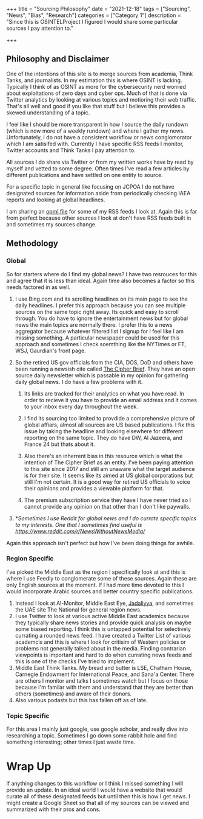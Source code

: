 +++
title = "Sourcing Philosophy"
date = "2021-12-18"
tags = ["Sourcing", "News", "Bias", "Research"]
categories = ["Category 1"]
description = "Since this is OSINTELProject I figured I would share some particular sources I pay attention to."

+++

## Philosophy and Disclaimer

One of the intentions of this site is to merge sources from academia, Think Tanks, and journalists. In my estimation this is where OSINT is lacking. Typically I think of as OSINT as more for the cybersecurity nerd worried about  exploitations of zero days and cyber ops. Much of that is done via Twitter analytics by looking at various topics and motioring their web traffic. That's all well and good if you like that stuff but I believe this provides a skewed understanding of a topic. 

I feel like I should be more transparent in how I source the daily rundown (which is now more of a weekly rundown) and where I gather my news. Unfortunately, I do not have a consistent workflow or news conglomorator which I am satisifed with. Currently I have specific RSS feeds I monitor, Twitter accounts and Think Tanks I pay attention to. 

All sources I do share via Twitter or from my written works have by read by myself and vetted to some degree. Often times I've read a few articles by different publications and have settled on one entity to source. 

For a specific topic in general like focusing on JCPOA I do not have designated sources for information aside from periodically checking IAEA reports and looking at global headlines. 

I am sharing an [opml file](https://1drv.ms/u/s!AtY0cenSg7uRbpvXPmUOWQ169Kg) for some of my RSS feeds I look at. Again this is far from perfect because other sources I look at don't have RSS feeds built in and sometimes my sources change. 



## Methodology 

### Global

So for starters where do I find my global news? I have two resrouces for this and agree that it is less than ideal. Again time also becomes a factor so this needs factored in as well. 

1. I use Bing.com and its scrolling headlines on its main page to see the daily headlines. I prefer this approach because you can see multiple sources on the same topic right away. Its quick and easy to scroll through. You do have to ignore the entertainment news but for global news the main topics are normally there. I prefer this to a news aggregator because whatever filtered list I signup for I feel like I am missing something. A particular newspaper could be used for this approach and sometimes I check soemthing like the NYTimes or FT, WSJ, Gaurdian's front page. 

2. So the retired US gov officials from the CIA, DOS, DoD and others have been running a newsish cite called [The Cipher Brief](https://www.thecipherbrief.com). They have an open source daily newsletter which is passable in my opinion for gathering daily global news. I do have a few problems with it. 
   
   1. Its links are tracked for their analytics on what you have read. In order to recieve it you have to provide an email address and it comes to your inbox every day throughout the week. 
   
   2. I find its sourcing too limited to provdide a comprehensive picture of global affiars, almost all sources are US based publications. I fix this issue by taking the headline and looking elsewhere for different reporting on the same topic. They do have DW, Al Jazeera, and France 24 but thats about it. 
   
   3. Also there's an inherrent bias in this resource which is what the intention of The Cipher Brief as an entity. I've been paying attention to this site since 2017 and still am unaware what the target audience is for their site. It seems like its aimed at US global corporations but still I'm not certain. It is a good way for retired US officials to voice their opinions and provides a viewable platform for that. 
   
   4. The premium subscription service they have I have never tried so I cannot provide any opinion on that other than I don't like paywalls.
   
3. **Sometimes I use Reddit for global news and I do currate specific topics to my interests. One that I sometimes find useful is https://www.reddit.com/r/NewsWithoutNewsMedia/*  

Again this approach isn't perfect but how I've been doing things for awhile. 

### Region Specific

I've picked the Middle East as the region I specifically look at and this is where I use Feedly to conglomerate some of these sources. Again these are only English sources at the moment. If I had more time devoted to this I would incorporate Arabic sources and better country specific publications. 

1. Instead I look at Al-Monitor, Middle East Eye, [Jadaliyya](https://www.jadaliyya.com), and sometimes the UAE site The National for general region news. 
2. I use Twitter to look at various active Middle East academics because they typically share news stories and provide quick analysis on maybe some biased reporting. I think this is untapped potential for selectively currating a rounded news feed. I have created a Twitter List of various academcis and this is where I look for critisim of Western policies or problems not generally talked about in the media. Finding contrarian viewpoints is important and hard to do when currating news feeds and this is one of the checks I've tried to implement. 
3. Middle East Think Tanks. My bread and butter is LSE, Chatham House, Carnegie Endowment for International Peace, and Sana'a Center. There are others I monitor and talks I sometimes watch but I focus on those because I'm familar with them and understand that they are better than others (sometimes) and aware of their donors. 
3. Also various podasts but this has fallen off as of late. 

### Topic Specific

For this area I mainly just google, use google scholar, and really dive into researching a topic. Sometimes I go down some rabbit hole and find something interesting; other times I just waste time. 

# Wrap Up 

If anything changes to this workflow or I think I missed something I will provide an update. In an ideal world I would have a website that would curate all of these designated feeds but until then this is how I get news. I might create a Google Sheet so that all of my sources can be viewed and summarized with their pros and cons. 